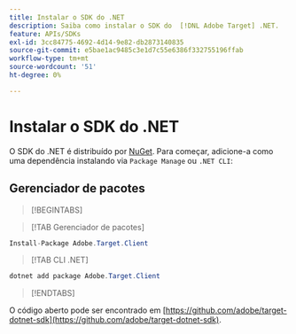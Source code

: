 ```yaml
---
title: Instalar o SDK do .NET
description: Saiba como instalar o SDK do  [!DNL Adobe Target] .NET.
feature: APIs/SDKs
exl-id: 3cc84775-4692-4d14-9e82-db2873140835
source-git-commit: e5bae1ac9485c3e1d7c55e6386f332755196ffab
workflow-type: tm+mt
source-wordcount: '51'
ht-degree: 0%

---
```


# Instalar o SDK do .NET

O SDK do .NET é distribuído por [NuGet](https://www.nuget.org/packages/Adobe.Target.Client). Para começar, adicione-a como uma dependência instalando via `Package Manage` ou `.NET CLI`:

## Gerenciador de pacotes

>[!BEGINTABS]

>[!TAB Gerenciador de pacotes]

```csharp {line-numbers="true"}
Install-Package Adobe.Target.Client
```

>[!TAB CLI .NET]

```csharp {line-numbers="true"}
dotnet add package Adobe.Target.Client
```

>[!ENDTABS]

O código aberto pode ser encontrado em [https://github.com/adobe/target-dotnet-sdk](https://github.com/adobe/target-dotnet-sdk).
